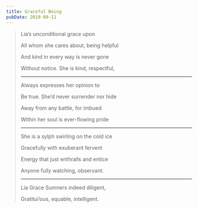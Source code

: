 ```yaml
---
title: Graceful Being
pubDate: 2019-09-11
---
```


> Lia’s unconditional grace upon
>
> All whom she cares about, being helpful
>
> And kind in every way is never gone
>
> Without notice. She is kind, respectful,
>
> ---
>
> Always expresses her opinion to
>
> Be true. She’d never surrender nor hide
>
> Away from any battle, for imbued
>
> Within her soul is ever-flowing pride
>
> ---
>
> She is a sylph swirling on the cold ice
>
> Gracefully with exuberant fervent
>
> Energy that just enthralls and entice
>
> Anyone fully watching, observant.
>
> ---
>
> Lia Grace Sumners indeed diligent,
>
> Gratitui’ous, equable, intelligent.
